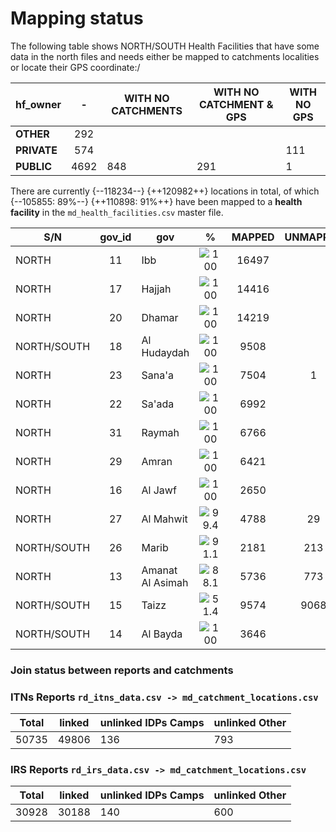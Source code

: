 # Mapping status

The following table shows NORTH/SOUTH Health Facilities that have some data in the north files and needs either be mapped to catchments localities or locate their GPS coordinate:/

| **hf_owner** | **-** | **WITH NO CATCHMENTS** | **WITH NO CATCHMENT & GPS** | **WITH NO GPS** |
|--------------|:-----:|------------------------|-----------------------------|-----------------|
| **OTHER**    |  292  |                        |                             |                 |
| **PRIVATE**  |  574  |                        |                             |       111       |
| **PUBLIC**   |  4692 |          848           |             291             |        1        |

There are currently {--118234--} {++120982++} locations in total, of which {--105855: 89%--} {++110898: 91%++} have been mapped to a **health facility** in the `md_health_facilities.csv` master file.

| **S/N**     | **gov_id** | **gov**          |                 **%**                 | **MAPPED** | **UNMAPPED** |
|-------------|:----------:|------------------|:-------------------------------------:|:----------:|:------------:|
| NORTH       |     11     | Ibb              | ![100](https://geps.dev/progress/100) |    16497   |              |
| NORTH       |     17     | Hajjah           | ![100](https://geps.dev/progress/100) |    14416   |              |
| NORTH       |     20     | Dhamar           | ![100](https://geps.dev/progress/100) |    14219   |              |
| NORTH/SOUTH |     18     | Al Hudaydah      | ![100](https://geps.dev/progress/100) |    9508    |              |
| NORTH       |     23     | Sana'a           | ![100](https://geps.dev/progress/100) |    7504    |       1      |
| NORTH       |     22     | Sa'ada           | ![100](https://geps.dev/progress/100) |    6992    |              |
| NORTH       |     31     | Raymah           | ![100](https://geps.dev/progress/100) |    6766    |              |
| NORTH       |     29     | Amran            | ![100](https://geps.dev/progress/100) |    6421    |              |
| NORTH       |     16     | Al Jawf          | ![100](https://geps.dev/progress/100) |    2650    |              |
| NORTH       |     27     | Al Mahwit        | ![99.4](https://geps.dev/progress/99) |    4788    |      29      |
| NORTH/SOUTH |     26     | Marib            | ![91.1](https://geps.dev/progress/91) |    2181    |      213     |
| NORTH       |     13     | Amanat Al Asimah | ![88.1](https://geps.dev/progress/88) |    5736    |      773     |
| NORTH/SOUTH |     15     | Taizz            | ![51.4](https://geps.dev/progress/51) |    9574    |     9068     |
| NORTH/SOUTH |     14     | Al Bayda         | ![100](https://geps.dev/progress/100) |    3646    |              |

### Join status between reports and catchments

### ITNs Reports `rd_itns_data.csv -> md_catchment_locations.csv`

| Total | linked | unlinked IDPs   Camps | unlinked Other |
|-------|--------|-----------------------|----------------|
| 50735 | 49806  | 136                   | 793            |

### IRS Reports `rd_irs_data.csv -> md_catchment_locations.csv`

| Total | linked | unlinked IDPs   Camps |unlinked Other |
|-------|--------|-----------------------|---------------|
| 30928 | 30188  | 140                   | 600           |

